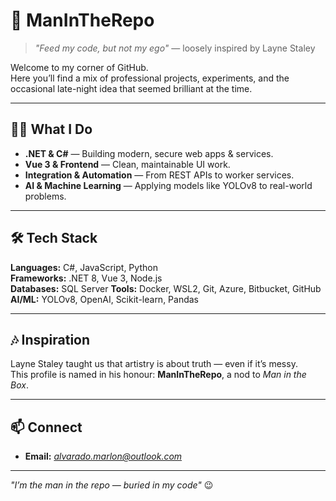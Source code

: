 # 🎸 ManInTheRepo

> *"Feed my code, but not my ego"* — loosely inspired by Layne Staley

Welcome to my corner of GitHub.  
Here you’ll find a mix of professional projects, experiments, and the occasional late-night idea that seemed brilliant at the time.

---

## 👨‍💻 What I Do
- **.NET & C#** — Building modern, secure web apps & services.
- **Vue 3 & Frontend** — Clean, maintainable UI work.
- **Integration & Automation** — From REST APIs to worker services.
- **AI & Machine Learning** — Applying models like YOLOv8 to real-world problems.

---

## 🛠 Tech Stack
**Languages:** C#, JavaScript, Python  
**Frameworks:** .NET 8, Vue 3, Node.js  
**Databases:** SQL Server
**Tools:** Docker, WSL2, Git, Azure, Bitbucket, GitHub  
**AI/ML:** YOLOv8, OpenAI, Scikit-learn, Pandas

---

## 🎶 Inspiration
Layne Staley taught us that artistry is about truth — even if it’s messy.  
This profile is named in his honour: **ManInTheRepo**, a nod to *Man in the Box*.

---

## 📫 Connect
- **Email:** *alvarado.marlon@outlook.com*

---

*"I’m the man in the repo — buried in my code"* 😉
